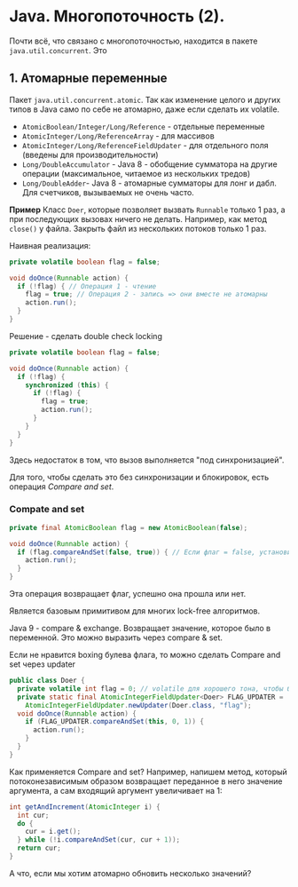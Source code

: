# Java. Многопоточность (2).

Почти всё, что связано с многопоточностью, находится в пакете `java.util.concurrent`. Это

## 1. Атомарные переменные

Пакет `java.util.concurrent.atomic`. Так как изменение целого и других типов в Java само по себе не атомарно, даже если сделать их volatile.

* `AtomicBoolean/Integer/Long/Reference` - отдельные переменные
* `AtomicInteger/Long/ReferenceArray` - для массивов
* `AtomicInteger/Long/ReferenceFieldUpdater` - для отдельного поля (введены для производительности)
* `Long/DoubleAccumulator` - Java 8 - обобщение сумматора на другие операции (максимальное, читаемое из нескольких тредов)
* `Long/DoubleAdder`- Java 8 - атомарные сумматоры для лонг и дабл. Для счетчиков, вызываемых не очень часто.

__Пример__ Класс `Doer`, которые позволяет вызвать `Runnable` только 1 раз, а при последующих вызовах ничего не делать. Например, как метод `close()` у файла. Закрыть файл из нескольких потоков только 1 раз.

Наивная реализация:

```java
private volatile boolean flag = false;

void doOnce(Runnable action) {
  if (!flag) { // Операция 1 - чтение
    flag = true; // Операция 2 - запись => они вместе не атомарны
    action.run();
  }
}
```

Решение - сделать double check locking

```java
private volatile boolean flag = false;

void doOnce(Runnable action) {
  if (!flag) {
    synchronized (this) {
      if (!flag) {
        flag = true;
        action.run();
      } 
    }
  }
}
```

Здесь недостаток в том, что вызов выполняется "под синхронизацией".

Для того, чтобы сделать это без синхронизации и блокировок, есть операция _Compare and set_.

### Compate and set

```java
private final AtomicBoolean flag = new AtomicBoolean(false);

void doOnce(Runnable action) {
  if (flag.compareAndSet(false, true)) { // Если флаг = false, установить в него true (АТОМАРНО!)
    action.run();
  }
}
```

Эта операция возвращает флаг, успешно она прошла или нет.

Является базовым примитивом для многих lock-free алгоритмов.

Java 9 - compare & exchange. Возвращает значение, которое было в переменной. Это можно выразить через compare & set.

Если не нравится boxing булева флага, то можно сделать Compare and set через updater

```java
public class Doer {
  private volatile int flag = 0; // volatile для хорошего тона, чтобы была видна многопоточность его применения
  private static final AtomicIntegerFieldUpdater<Doer> FLAG_UPDATER =
    AtomicIntegerFieldUpdater.newUpdater(Doer.class, "flag");
  void doOnce(Runnable action) {
    if (FLAG_UPDATER.compareAndSet(this, 0, 1)) {
      action.run();
    }
  }
}
```

Как применяется Compare and set? Например, напишем метод, который потоконезависимым образом возвращает переданное в него значение аргумента, а сам входящий аргумент увеличивает на 1:

```java
int getAndIncrement(AtomicInteger i) {
  int cur;
  do {
    cur = i.get();
  } while (!i.compareAndSet(cur, cur + 1));
  return cur;
}
```

А что, если мы хотим атомарно обновить несколько значений?

